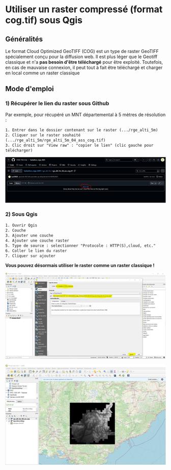 # Utiliser un raster compressé (format cog.tif) sous Qgis  

## Généralités 

Le format Cloud Optimized GeoTIFF (COG) est un type de raster GeoTIFF spécialement conçu pour la diffusion web. 
Il est plus léger que le Geotiff classique et n'a **pas besoin d'être téléchargé** pour être exploité. 
Toutefois, en cas de mauvaise connexion, il peut tout à fait être téléchargé et charger en local comme un raster classique

## Mode d'emploi

### 1) Récupérer le lien du raster sous Github 

Par exemple, pour récupéré un MNT départemental à 5 mètres de résolution : 

	1. Entrer dans le dossier contenant sur le raster (.../rge_alti_5m) 
	2. Cliquer sur le raster souhaité (.../rge_alti_5m/rge_alti_5m_04_ass_cog.tif)
	3. Clic droit sur "View raw" : "copier le lien" (clic gauche pour télécharger)

![image_720](https://github.com/CRIGE-PACA-lab/hackathon_crige_2025/blob/main/img/image_720.png?raw=true)

### 2) Sous Qgis 

	1. Ouvrir Qgis 
	2. Couche 
	3. Ajouter une couche 
	4. Ajouter une couche raster 
	5. Type de source : selectionner "Protocole : HTTP(S),cloud, etc."
	6. Coller le lien du raster 
	7. Cliquer sur ajouter

**Vous pouvez désormais utiliser le raster comme un raster classique !**	

![image_721](https://github.com/CRIGE-PACA-lab/hackathon_crige_2025/blob/main/img/image_721.png?raw=true)

![image_722](https://github.com/CRIGE-PACA-lab/hackathon_crige_2025/blob/main/img/image_722.png?raw=true)
